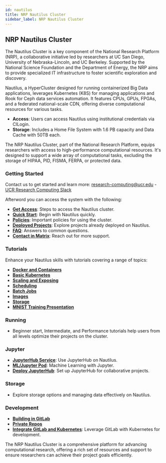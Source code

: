 ```yaml
---
id: nautilus
title: NRP Nautilus Cluster
sidebar_label: NRP Nautilus Cluster
---
```


## NRP Nautilus Cluster

The Nautilus Cluster is a key component of the National Research Platform (NRP), a collaborative initiative led by researchers at UC San Diego, University of Nebraska-Lincoln, and UC Berkeley. Supported by the National Science Foundation and the Department of Energy, the NRP aims to provide specialized IT infrastructure to foster scientific exploration and discovery.

Nautilus, a HyperCluster designed for running containerized Big Data applications, leverages Kubernetes (K8S) for managing applications and Rook for Ceph data services automation. It features CPUs, GPUs, FPGAs, and a federated national-scale CDN, offering diverse computational resources for various tasks.

- **Access**: Users can access Nautilus using institutional credentials via CILogin.
- **Storage**: Includes a Home File System with 1.6 PB capacity and Data Cache with 50TB each.

The NRP Nautilus Cluster, part of the National Research Platform, equips researchers with access to high-performance computational resources. It's designed to support a wide array of computational tasks, excluding the storage of HIPAA, PID, FISMA, FERPA, or protected data.

### Getting Started

Contact us to get started and learn more:
[research-computing@ucr.edu](./pages/mailto:research-computing@ucr.edu) - [UCR Research Computing Slack](./pages/https://ucr-research-compute.slack.com/)

Afterword you can access the system with the following:

- **[Get Access](https://docs.nationalresearchplatform.org/userdocs/start/get-access/)**: Steps to access the Nautilus cluster.
- **[Quick Start](https://docs.nationalresearchplatform.org/userdocs/start/quickstart/)**: Begin with Nautilus quickly.
- **[Policies](https://docs.nationalresearchplatform.org/userdocs/start/policies/)**: Important policies for using the cluster.
- **[Deployed Projects](https://docs.nationalresearchplatform.org/userdocs/start/resources/)**: Explore projects already deployed on Nautilus.
- **[FAQ](https://docs.nationalresearchplatform.org/userdocs/start/faq/)**: Answers to common questions.
- **[Contact in Matrix](https://docs.nationalresearchplatform.org/userdocs/start/contact/)**: Reach out for more support.

### Tutorials

Enhance your Nautilus skills with tutorials covering a range of topics:

- **[Docker and Containers](https://docs.nationalresearchplatform.org/userdocs/tutorial/docker/)**
- **[Basic Kubernetes](https://docs.nationalresearchplatform.org/userdocs/tutorial/basic/)**
- **[Scaling and Exposing](https://docs.nationalresearchplatform.org/userdocs/tutorial/basic2/)**
- **[Scheduling](https://docs.nationalresearchplatform.org/userdocs/tutorial/scheduling/)**
- **[Batch Jobs](https://docs.nationalresearchplatform.org/userdocs/tutorial/jobs/)**
- **[Images](https://docs.nationalresearchplatform.org/userdocs/tutorial/images/)**
- **[Storage](https://docs.nationalresearchplatform.org/userdocs/tutorial/storage/)**
- **[MNIST Training Presentation](https://docs.google.com/presentation/d/1GMvaZr9Nm6LhYUU_E0E0LdoebPpk0dgb2Z6oS9v2Ww8/edit?usp=sharing)**

### Running

- Beginner start, Intermediate, and Performance tutorials help users from all levels optimize their projects on the cluster.

### Jupyter

- **[JupyterHub Service](https://docs.nationalresearchplatform.org/userdocs/jupyter/jupyterhub-service/)**: Use JupyterHub on Nautilus.
- **[ML/Jupyter Pod](https://docs.nationalresearchplatform.org/userdocs/jupyter/jupyter-pod/)**: Machine Learning with Jupyter.
- **[Deploy JupyterHub](https://docs.nationalresearchplatform.org/userdocs/jupyter/jupyterhub/)**: Set up JupyterHub for collaborative projects.

### Storage

- Explore storage options and managing data effectively on Nautilus.

### Development

- **[Building in GitLab](https://docs.nationalresearchplatform.org/userdocs/development/gitlab/)**
- **[Private Repos](https://docs.nationalresearchplatform.org/userdocs/development/private-repos/)**
- **[Integrate GitLab and Kubernetes](https://docs.nationalresearchplatform.org/userdocs/development/k8s-integration/)**: Leverage GitLab with Kubernetes for development.

The NRP Nautilus Cluster is a comprehensive platform for advancing computational research, offering a rich set of resources and support to ensure researchers can achieve their project goals efficiently.
